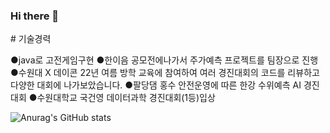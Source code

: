 ### Hi there 👋

<!--
**dohun-mat/dohun-mat** is a ✨ _special_ ✨ repository because its `README.md` (this file) appears on your GitHub profile.

Here are some ideas to get you started:

- 🔭 I’m currently working on ...
- 🌱 I’m currently learning ...
- 👯 I’m looking to collaborate on ...
- 🤔 I’m looking for help with ...
- 💬 Ask me about ...
- 📫 How to reach me: ...
- 😄 Pronouns: ...
- ⚡ Fun fact: ...

--># 기술경력
●java로 고전게임구현
●한이음 공모전에나가서 주가예측 프로젝트를 팀장으로 진행
●수원대 X 데이콘 22년 여름 방학 교육에 참여하여 여러 경진대회의 코드를 리뷰하고 다양한 
대회에 나가보았습니다.
●팔당댐 홍수 안전운영에 따른 한강 수위예측 AI 경진대회
●수원대학교 국건영 데이터과학 경진대회(1등)입상


![Anurag's GitHub stats](https://github-readme-stats.vercel.app/api?username=dohun-mat&show_icons=true&theme=radical)
